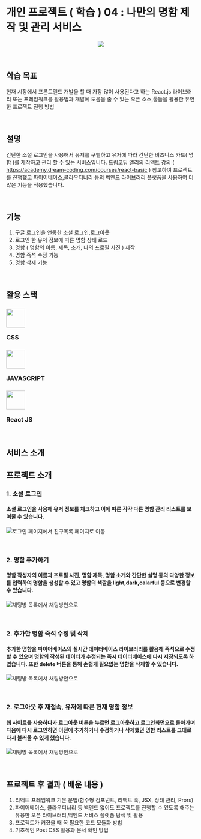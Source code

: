 # 개인 프로젝트 ( 학습 ) 04 : 나만의 명함 제작 및 관리 서비스

<p align="center"><img src="https://helpx.adobe.com/content/dam/help/en/indesign/how-to/business-card-design/jcr_content/main-pars/image_1047841121/business-card-design-hero_900x506.jpg"></p>

&nbsp;
&nbsp;

## 학습 목표
현재 시장에서 프론트엔드 개발을 할 때 가장 많이 사용된다고 하는 React.js 라이브러리 또는 프레임워크를 활용법과 개발에 도움을 줄 수 있는 오픈 소스,툴들을 활용한 유연한 프로젝트 진행 방법

&nbsp;
&nbsp;

## 설명
간단한 소셜 로그인을 사용해서 유저를 구별하고 유저에 따라 간단한 비즈니스 카드( 명함 )를 제작하고 관리 할 수 있는 서비스입니다. 드림코딩 엘리의 리액트 강의 ( https://academy.dream-coding.com/courses/react-basic ) 참고하여 프로젝트를 진행했고 파이어베이스,클라우디너리 등의 벡엔드 라이브러리 플랫폼을 사용하여 더 많은 기능을 적용했습니다.

&nbsp;
&nbsp;

## 기능
1. 구글 로그인을 연동한 소셜 로그인,로그아웃
2. 로그인 한 유저 정보에 따른 명함 상태 로드
3. 명함 ( 명함의 이름, 제목, 소개, 나의 프로필 사진 ) 제작
4. 명함 즉석 수정 기능
5. 명함 삭제 기능

&nbsp;
&nbsp;

## 활용 스택
### <img src="https://user-images.githubusercontent.com/82381946/164891267-2360c764-827e-4661-9842-a1fd29a41b57.png"  width="50"/>  <p>CSS</p> 
### <img src="https://user-images.githubusercontent.com/82381946/164913523-01deeb5e-34f6-4344-932f-05d2a9923813.png"  width="50"/>  <p>JAVASCRIPT</p> 
### <img src="https://user-images.githubusercontent.com/82381946/164913564-7c96185b-9e74-4a7d-9bdf-18570c0043b6.png"  width="50"/>  <p>React JS</p> 

&nbsp;
&nbsp;

## 서비스 소개

## 프로젝트 소개

### 1. 소셜 로그인
#### 소셜 로그인을 사용해 유저 정보를 체크하고 이에 따른 각각 다른 명함 관리 리스트를 보여줄 수 있습니다.
![로그인 페이지에서 친구목록 페이지로 이동](https://user-images.githubusercontent.com/82381946/164914076-da8e8675-ecd2-4907-986e-cb7dc57bb72e.gif)

&nbsp;
&nbsp;

### 2. 명함 추가하기
#### 명함 작성자의 이름과 프로필 사진, 명함 제목, 명함 소개와 간단한 설명 등의 다양한 정보를 입력하여 명함을 생성할 수 있고 명함의 색깔을 light,dark,calarful 등으로 변경할 수 있습니다.
![채팅방 목록에서 채팅방안으로](https://user-images.githubusercontent.com/82381946/164914132-bf9e59cd-654d-4ee5-b91a-ea088f30d062.gif)

&nbsp;
&nbsp;

### 2. 추가한 명함 즉석 수정 및 삭제
#### 추가한 명함을 파이어베이스의 실시간 데이터베이스 라이브러리를 활용해 즉석으로 수정할 수 있으며 명함의 작성된 데이터가 수정되는 즉시 데이터베이스에 다시 저장되도록 하였습니다. 또한 delete 버튼을 통해 손쉽게 필요없는 명함을 삭제할 수 있습니다.
![채팅방 목록에서 채팅방안으로](https://user-images.githubusercontent.com/82381946/164914200-766b3962-25ff-4eac-b3c6-9926845eb78b.gif)

&nbsp;
&nbsp;

### 2. 로그아웃 후 재접속, 유저에 따른 현재 명함 정보
#### 웹 사이트를 사용하다가 로그아웃 버튼을 누르면 로그아웃하고 로그인화면으로 돌아가며 다음에 다시 로그인하면 이전에 추가하거나 수정하거나 삭제했던 명함 리스트를 그대로 다시 불러올 수 있게 했습니다. 
![채팅방 목록에서 채팅방안으로](https://user-images.githubusercontent.com/82381946/164914341-acadc135-ef87-429f-ba7a-5197b41555d4.gif)

&nbsp;
&nbsp;


## 프로젝트 후 결과 ( 배운 내용 )
1. 리액트 프레임워크 기본 문법(함수형 컴포넌트, 리액트 훅, JSX, 상태 관리, Prors)
2. 파이어베이스, 클라우디너리 등 백엔드 없이도 프로젝트를 진행할 수 있도록 해주는 유용한 오픈 라이브러리,백엔드 서비스 플랫폼 탐색 및 활용
3. 프로젝트가 커졌을 때 꼭 필요한 코드 모듈화 방법
4. 기초적인 Post CSS 활용과 문서 확인 방법

